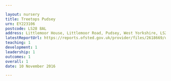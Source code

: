 ```yaml
---

layout: nursery
title: Treetops Pudsey
urn: EY223106
postcode: LS28 8AL
address: Littlemoor House, Littlemoor Road, Pudsey, West Yorkshire, LS28 8AL
latestReportUrl: https://reports.ofsted.gov.uk/provider/files/2618669/urn/EY223106.pdf
teaching: 1
development: 1
leadership: 1
outcomes: 1
overall: 1
date: 10 November 2016

---
```

